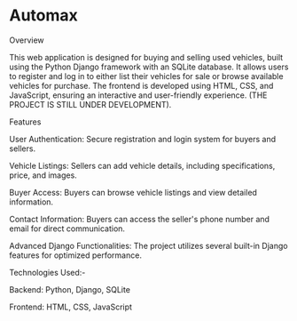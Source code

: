 # Automax
Overview

This web application is designed for buying and selling used vehicles, built using the Python Django framework with an SQLite database. It allows users to register and log in to either list their vehicles for sale or browse available vehicles for purchase. The frontend is developed using HTML, CSS, and JavaScript, ensuring an interactive and user-friendly experience.
(THE PROJECT IS STILL UNDER DEVELOPMENT).

Features

User Authentication: Secure registration and login system for buyers and sellers.

Vehicle Listings: Sellers can add vehicle details, including specifications, price, and images.

Buyer Access: Buyers can browse vehicle listings and view detailed information.

Contact Information: Buyers can access the seller's phone number and email for direct communication.

Advanced Django Functionalities: The project utilizes several built-in Django features for optimized performance.

Technologies Used:-

Backend: Python, Django, SQLite

Frontend: HTML, CSS, JavaScript

